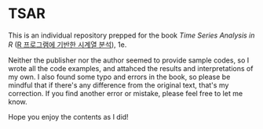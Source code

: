 # TSAR

This is an individual repository prepped for the book *Time Series Analysis in R* ([R 프로그램에 기반한 시계열 분석](http://www.kyobobook.co.kr/product/detailViewKor.laf?ejkGb=KOR&mallGb=KOR&barcode=9791186821121&orderClick=LAH&Kc=)), 1e. 

Neither the publisher nor the author seemed to provide sample codes, so I wrote all the code examples, and attahced the results and interpretations of my own. I also found some typo and errors in the book, so please be mindful that if there's any difference from the original text, that's my correction. If you find another error or mistake, please feel free to let me know.

Hope you enjoy the contents as I did!
